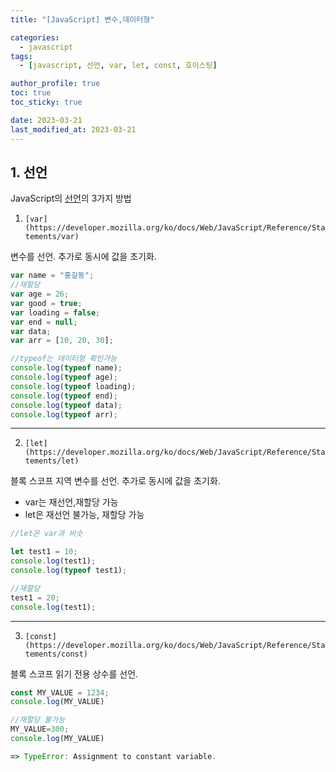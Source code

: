 ```yaml
---
title: "[JavaScript] 변수,데이터형"

categories:
  - javascript
tags:
  - [javascript, 선언, var, let, const, 호이스팅]

author_profile: true
toc: true
toc_sticky: true

date: 2023-03-21
last_modified_at: 2023-03-21
---
```


## 1. 선언

JavaScript의 [선언](https://developer.mozilla.org/ko/docs/Web/JavaScript/Guide/Grammar_and_Types#%EC%84%A0%EC%96%B8)의 3가지 방법

1. `[var](https://developer.mozilla.org/ko/docs/Web/JavaScript/Reference/Statements/var)`

변수를 선언. 추가로 동시에 값을 초기화.

```jsx
var name = "홍길동";
//재할당
var age = 26;
var good = true;
var loading = false;
var end = null;
var data;
var arr = [10, 20, 30];

//typeof는 데이터형 확인가능
console.log(typeof name);
console.log(typeof age);
console.log(typeof loading);
console.log(typeof end);
console.log(typeof data);
console.log(typeof arr);
```

---

2. `[let](https://developer.mozilla.org/ko/docs/Web/JavaScript/Reference/Statements/let)`

블록 스코프 지역 변수를 선언. 추가로 동시에 값을 초기화.

- var는 재선언,재할당 가능
- let은 재선언 불가능, 재할당 가능

```jsx
//let은 var과 비슷

let test1 = 10;
console.log(test1);
console.log(typeof test1);

//재할당
test1 = 20;
console.log(test1);
```

---

3. `[const](https://developer.mozilla.org/ko/docs/Web/JavaScript/Reference/Statements/const)`

블록 스코프 읽기 전용 상수를 선언.

```jsx
const MY_VALUE = 1234;
console.log(MY_VALUE)

//재할당 불가능
MY_VALUE=300;
console.log(MY_VALUE)

=> TypeError: Assignment to constant variable.
```
